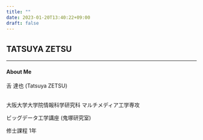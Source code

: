 ```yaml
---
title: ""
date: 2023-01-20T13:40:22+09:00
draft: false
---
```

## TATSUYA ZETSU　

***
#### About Me
<!-- 舌 達也 [(Tatsuya ZETSU)](en) -->
舌 達也 (Tatsuya ZETSU)
<br>
<br>

大阪大学大学院情報科学研究科 マルチメディア工学専攻

ビッグデータ工学講座 (鬼塚研究室)

修士課程 1年
<!-- #### Research Interests
#### Publications
#### Experiences
#### Education -->



